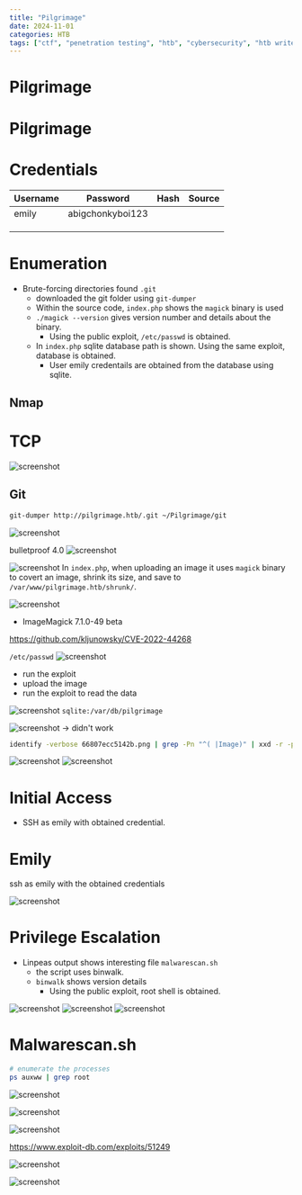 ```yaml
---
title: "Pilgrimage"
date: 2024-11-01
categories: HTB
tags: ["ctf", "penetration testing", "htb", "cybersecurity", "htb writeup", "pilgrimage", "htb walkthrough", "hackthebox", "writeup"]
---
```


# Pilgrimage

# Pilgrimage

# Credentials
| Username | Password         | Hash | Source |
| -------- | ---------------- | ---- | ------ |
| emily    | abigchonkyboi123 |      |        |
|          |                  |      |        |
|          |                  |      |        |
|          |                  |      |        |
# Enumeration
- Brute-forcing directories found `.git`
	- downloaded the git folder using `git-dumper`
	- Within the source code, `index.php` shows the `magick` binary is used 
	- `./magick --version` gives version number and details about the binary.
		- Using the public exploit, `/etc/passwd` is obtained.
	- In `index.php` sqlite database path is shown. Using the same exploit, database is obtained.
		- User emily credentails are obtained from the database using sqlite.

## Nmap
# TCP
![screenshot](/assets/images/pilgrimage4.png)

## Git
```sh
git-dumper http://pilgrimage.htb/.git ~/Pilgrimage/git
```

![screenshot](/assets/images/pilgrimage5.png)

bulletproof 4.0
![screenshot](/assets/images/pilgrimage6.png)

![screenshot](/assets/images/pilgrimage7.png)
In `index.php`, when uploading an image it uses `magick` binary to covert an image, shrink its size, and save to `/var/www/pilgrimage.htb/shrunk/`.

![screenshot](/assets/images/pilgrimage9.png)
- ImageMagick 7.1.0-49 beta


https://github.com/kljunowsky/CVE-2022-44268

`/etc/passwd`
![screenshot](/assets/images/pilgrimage10.png)
- run the exploit
- upload the image
- run the exploit to read the data

![screenshot](/assets/images/pilgrimage11.png)
`sqlite:/var/db/pilgrimage`

![screenshot](/assets/images/pilgrimage12.png)
-> didn't work

```sh
identify -verbose 66807ecc5142b.png | grep -Pn "^( |Image)" | xxd -r -p > pilgrimage.sqlite
```

![screenshot](/assets/images/pilgrimage13.png)
![screenshot](/assets/images/pilgrimage14.png)



# Initial Access
- SSH as emily with obtained credential.

# Emily
ssh as emily with the obtained credentials

![screenshot](/assets/images/pilgrimage15.png)
# Privilege Escalation 
- Linpeas output shows interesting file `malwarescan.sh`
	- the script uses binwalk.
	- `binwalk` shows version details
		- Using the public exploit, root shell is obtained.

![screenshot](/assets/images/pilgrimage16.png)
![screenshot](/assets/images/pilgrimage17.png)
![screenshot](/assets/images/pilgrimage18.png)
# Malwarescan.sh
```sh
# enumerate the processes
ps auxww | grep root
```

![screenshot](/assets/images/pilgrimage20.png)

![screenshot](/assets/images/pilgrimage19.png)

![screenshot](/assets/images/pilgrimage21.png)

https://www.exploit-db.com/exploits/51249

![screenshot](/assets/images/pilgrimage22.png)

![screenshot](/assets/images/pilgrimage23.png)


